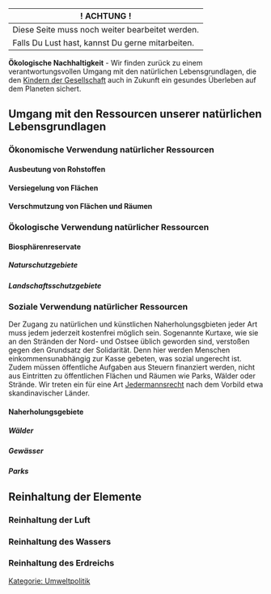 | ! ACHTUNG !                                      |
|--------------------------------------------------|
| Diese Seite muss noch weiter bearbeitet werden.  |
| Falls Du Lust hast, kannst Du gerne mitarbeiten. |

**Ökologische Nachhaltigkeit** - Wir finden zurück zu einem
verantwortungsvollen Umgang mit den natürlichen Lebensgrundlagen, die
den [Kindern der Gesellschaft](/wiki/Kinder_der_Gesellschaft "wikilink") auch
in Zukunft ein gesundes Überleben auf dem Planeten sichert.

Umgang mit den Ressourcen unserer natürlichen Lebensgrundlagen
--------------------------------------------------------------

### Ökonomische Verwendung natürlicher Ressourcen

#### Ausbeutung von Rohstoffen

#### Versiegelung von Flächen

#### Verschmutzung von Flächen und Räumen

### Ökologische Verwendung natürlicher Ressourcen

#### Biosphärenreservate

##### Naturschutzgebiete

##### Landschaftsschutzgebiete

### Soziale Verwendung natürlicher Ressourcen

Der Zugang zu natürlichen und künstlichen Naherholungsgbieten jeder Art
muss jedem jederzeit kostenfrei möglich sein. Sogenannte Kurtaxe, wie
sie an den Stränden der Nord- und Ostsee üblich geworden sind, verstoßen
gegen den Grundsatz der Solidarität. Denn hier werden Menschen
einkommensunabhängig zur Kasse gebeten, was sozial ungerecht ist. Zudem
müssen öffentliche Aufgaben aus Steuern finanziert werden, nicht aus
Eintritten zu öffentlichen Flächen und Räumen wie Parks, Wälder oder
Strände. Wir treten ein für eine Art
[Jedermannsrecht](https://de.wikipedia.org/wiki/Jedermannsrecht) nach
dem Vorbild etwa skandinavischer Länder.

#### Naherholungsgebiete

##### Wälder

##### Gewässer

##### Parks

Reinhaltung der Elemente
------------------------

### Reinhaltung der Luft

### Reinhaltung des Wassers

### Reinhaltung des Erdreichs

[Kategorie: Umweltpolitik](/wiki/Kategorie:_Umweltpolitik "wikilink")
